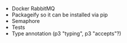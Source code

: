 - Docker RabbitMQ
- Packageify so it can be installed via pip
- Semaphore
- Tests
- Type annotation (p3 "typing", p3 "accepts"?)